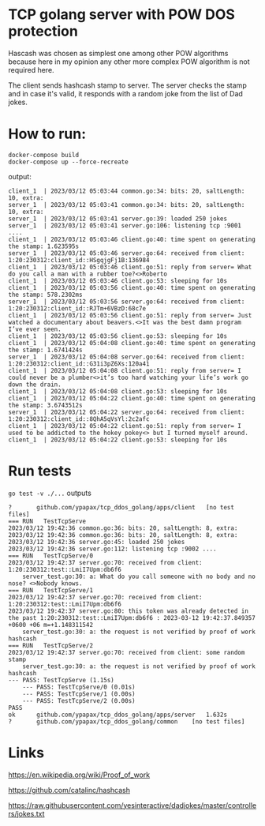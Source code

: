# TCP golang server with POW DOS protection
Hascash was chosen as simplest one among other POW algorithms 
because here in my opinion any other more complex POW algorithm is not required here.

The client sends hashcash stamp to server. 
The server checks the stamp and in case it's valid, it 
responds with a random joke from the list of Dad jokes.
# How to run:
```
docker-compose build
docker-compose up --force-recreate
```
output:
```
client_1  | 2023/03/12 05:03:44 common.go:34: bits: 20, saltLength: 10, extra:
server_1  | 2023/03/12 05:03:41 common.go:34: bits: 20, saltLength: 10, extra:
server_1  | 2023/03/12 05:03:41 server.go:39: loaded 250 jokes
server_1  | 2023/03/12 05:03:41 server.go:106: listening tcp :9001 ....
client_1  | 2023/03/12 05:03:46 client.go:40: time spent on generating the stamp: 1.623595s
server_1  | 2023/03/12 05:03:46 server.go:64: received from client: 1:20:230312:client_id::HSgqjgFj1B:136984
client_1  | 2023/03/12 05:03:46 client.go:51: reply from server= What do you call a man with a rubber toe?<>Roberto
client_1  | 2023/03/12 05:03:46 client.go:53: sleeping for 10s
client_1  | 2023/03/12 05:03:56 client.go:40: time spent on generating the stamp: 578.2302ms
server_1  | 2023/03/12 05:03:56 server.go:64: received from client: 1:20:230312:client_id::RJTm+6VBzD:68c7e
client_1  | 2023/03/12 05:03:56 client.go:51: reply from server= Just watched a documentary about beavers.<>It was the best damn program I’ve ever seen.
client_1  | 2023/03/12 05:03:56 client.go:53: sleeping for 10s
client_1  | 2023/03/12 05:04:08 client.go:40: time spent on generating the stamp: 1.6741424s
server_1  | 2023/03/12 05:04:08 server.go:64: received from client: 1:20:230312:client_id::G31i3pZ6Xs:120a41
client_1  | 2023/03/12 05:04:08 client.go:51: reply from server= I could never be a plumber<>it’s too hard watching your life’s work go down the drain.
client_1  | 2023/03/12 05:04:08 client.go:53: sleeping for 10s
client_1  | 2023/03/12 05:04:22 client.go:40: time spent on generating the stamp: 3.6743512s
server_1  | 2023/03/12 05:04:22 server.go:64: received from client: 1:20:230312:client_id::8QhA5qVsYl:2c2afc
client_1  | 2023/03/12 05:04:22 client.go:51: reply from server= I used to be addicted to the hokey pokey<> but I turned myself around.
client_1  | 2023/03/12 05:04:22 client.go:53: sleeping for 10s
```
# Run tests
```go test -v ./...```
outputs
```
?       github.com/ypapax/tcp_ddos_golang/apps/client   [no test files]
=== RUN   TestTcpServe
2023/03/12 19:42:36 common.go:36: bits: 20, saltLength: 8, extra:
2023/03/12 19:42:36 common.go:36: bits: 20, saltLength: 8, extra:
2023/03/12 19:42:36 server.go:45: loaded 250 jokes
2023/03/12 19:42:36 server.go:112: listening tcp :9002 ....
=== RUN   TestTcpServe/0
2023/03/12 19:42:37 server.go:70: received from client: 1:20:230312:test::LmiI7Upm:db6f6
    server_test.go:30: a: What do you call someone with no body and no nose? <>Nobody knows.
=== RUN   TestTcpServe/1
2023/03/12 19:42:37 server.go:70: received from client: 1:20:230312:test::LmiI7Upm:db6f6
2023/03/12 19:42:37 server.go:80: this token was already detected in the past 1:20:230312:test::LmiI7Upm:db6f6 : 2023-03-12 19:42:37.849357 +0600 +06 m=+1.148311542
    server_test.go:30: a: the request is not verified by proof of work hashcash
=== RUN   TestTcpServe/2
2023/03/12 19:42:37 server.go:70: received from client: some random stamp
    server_test.go:30: a: the request is not verified by proof of work hashcash
--- PASS: TestTcpServe (1.15s)
    --- PASS: TestTcpServe/0 (0.01s)
    --- PASS: TestTcpServe/1 (0.00s)
    --- PASS: TestTcpServe/2 (0.00s)
PASS
ok      github.com/ypapax/tcp_ddos_golang/apps/server   1.632s
?       github.com/ypapax/tcp_ddos_golang/common    [no test files]
```
# Links
https://en.wikipedia.org/wiki/Proof_of_work

https://github.com/catalinc/hashcash

https://raw.githubusercontent.com/yesinteractive/dadjokes/master/controllers/jokes.txt
